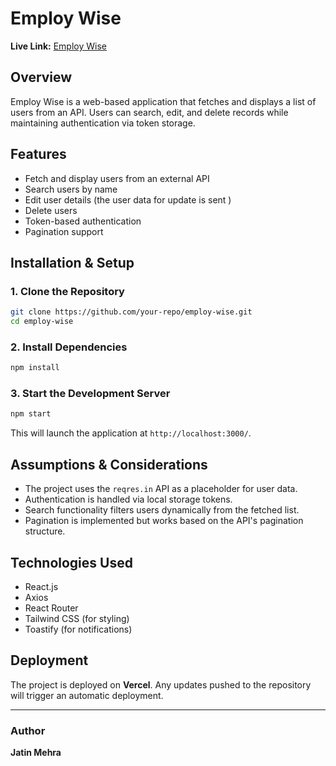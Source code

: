 # Employ Wise

**Live Link:** [Employ Wise](https://employ-wise-black.vercel.app/)

## Overview
Employ Wise is a web-based application that fetches and displays a list of users from an API. Users can search, edit, and delete records while maintaining authentication via token storage.

## Features
- Fetch and display users from an external API
- Search users by name
- Edit user details (the user data for update is sent )
- Delete users
- Token-based authentication
- Pagination support

## Installation & Setup
### 1. Clone the Repository
```sh
git clone https://github.com/your-repo/employ-wise.git
cd employ-wise
```

### 2. Install Dependencies
```sh
npm install
```

### 3. Start the Development Server
```sh
npm start
```
This will launch the application at `http://localhost:3000/`.

## Assumptions & Considerations
- The project uses the `reqres.in` API as a placeholder for user data.
- Authentication is handled via local storage tokens.
- Search functionality filters users dynamically from the fetched list.
- Pagination is implemented but works based on the API's pagination structure.

## Technologies Used
- React.js
- Axios
- React Router
- Tailwind CSS (for styling)
- Toastify (for notifications)

## Deployment
The project is deployed on **Vercel**. Any updates pushed to the repository will trigger an automatic deployment.

---
### Author
**Jatin Mehra**

